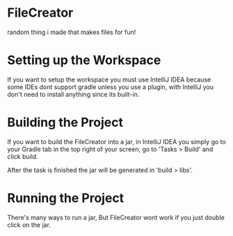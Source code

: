 # FileCreator
random thing i made that makes files for fun!

# Setting up the Workspace
If you want to setup the workspace you must use IntelliJ IDEA because some IDEs dont support gradle unless you use a plugin, with IntelliJ you don't need to install anything since its built-in.

# Building the Project
If you want to build the FileCreator into a jar, in IntelliJ IDEA you simply go to your Gradle tab in the top right of your screen, go to 'Tasks > Build' and click build.

After the task is finished the jar will be generated in 'build > libs'.

# Running the Project
There's many ways to run a jar, But FileCreator wont work if you just double click on the jar.

